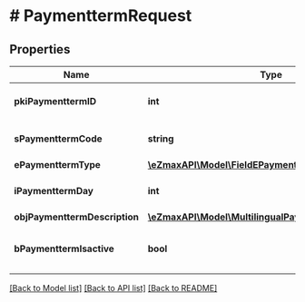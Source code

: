 # # PaymenttermRequest

## Properties

Name | Type | Description | Notes
------------ | ------------- | ------------- | -------------
**pkiPaymenttermID** | **int** | The unique ID of the Paymentterm | [optional]
**sPaymenttermCode** | **string** | The code of the Paymentterm |
**ePaymenttermType** | [**\eZmaxAPI\Model\FieldEPaymenttermType**](FieldEPaymenttermType.md) |  |
**iPaymenttermDay** | **int** | The day of the Paymentterm |
**objPaymenttermDescription** | [**\eZmaxAPI\Model\MultilingualPaymenttermDescription**](MultilingualPaymenttermDescription.md) |  |
**bPaymenttermIsactive** | **bool** | Whether the Paymentterm is active or not |

[[Back to Model list]](../../README.md#models) [[Back to API list]](../../README.md#endpoints) [[Back to README]](../../README.md)
